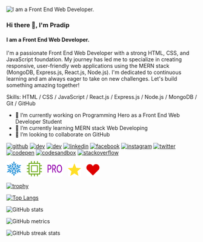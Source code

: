 ![I am a Front End Web Developer.](https://www.shutterstock.com/image-vector/web-development-landing-page-people-260nw-1838445880.jpg)


### Hi there 👋, I'm Pradip
#### I am a Front End Web Developer.

I'm a passionate Front End Web Developer with a strong HTML, CSS, and JavaScript foundation. My journey has led me to specialize in creating responsive, user-friendly web applications using the MERN stack (MongoDB, Express.js, React.js, Node.js). I'm dedicated to continuous learning and am always eager to take on new challenges. Let's build something amazing together!

Skills: HTML / CSS / JavaScript / React.js / Express.js / Node.js / MongoDB / Git / GitHub

- 🔭 I’m currently working on Programming Hero as a Front End Web Developer Student 
- 🌱 I’m currently learning MERN stack Web Developing 
- 👯 I’m looking to collaborate on GitHub 


[<img src='https://cdn.jsdelivr.net/npm/simple-icons@3.0.1/icons/github.svg' alt='github' height='40'>](https://github.com/pkcbcse)  [<img src='https://cdn.jsdelivr.net/npm/simple-icons@3.0.1/icons/dev-dot-to.svg' alt='dev' height='40'>](https://dev.to/https://dev.to/pkcbcse)  [<img src='https://cdn.jsdelivr.net/npm/simple-icons@3.0.1/icons/hashnode.svg' alt='dev' height='40'>](https://hashnode.com/@pradipkcb)  [<img src='https://cdn.jsdelivr.net/npm/simple-icons@3.0.1/icons/linkedin.svg' alt='linkedin' height='40'>](https://www.linkedin.com/in/https://www.linkedin.com/in/pradipchakraborty-cse//)  [<img src='https://cdn.jsdelivr.net/npm/simple-icons@3.0.1/icons/facebook.svg' alt='facebook' height='40'>](https://www.facebook.com/https://www.facebook.com/pradip.chakraborty)  [<img src='https://cdn.jsdelivr.net/npm/simple-icons@3.0.1/icons/instagram.svg' alt='instagram' height='40'>](https://www.instagram.com/https://www.instagram.com/pradipkcb//)  [<img src='https://cdn.jsdelivr.net/npm/simple-icons@3.0.1/icons/twitter.svg' alt='twitter' height='40'>](https://twitter.com/https://x.com/pradipkcb2022)  [<img src='https://cdn.jsdelivr.net/npm/simple-icons@3.0.1/icons/codepen.svg' alt='codepen' height='40'>](https://codepen.io/https://codepen.io/pen)  [<img src='https://cdn.jsdelivr.net/npm/simple-icons@3.0.1/icons/codesandbox.svg' alt='codesandbox' height='40'>](https://codesandbox.io/u/https://codesandbox.io/u/pkcbcse)  [<img src='https://cdn.jsdelivr.net/npm/simple-icons@3.0.1/icons/stackoverflow.svg' alt='stackoverflow' height='40'>](https://stackoverflow.com/users/https://stackoverflow.com/users/25949949/pradip-kumar-chakraborty)  

<a href='https://archiveprogram.github.com/'><img src='https://raw.githubusercontent.com/acervenky/animated-github-badges/master/assets/acbadge.gif' width='40' height='40'></a> <a href='https://docs.github.com/en/developers'><img src='https://raw.githubusercontent.com/acervenky/animated-github-badges/master/assets/devbadge.gif' width='40' height='40'></a> <a href='https://github.com/pricing'><img src='https://raw.githubusercontent.com/acervenky/animated-github-badges/master/assets/pro.gif' width='40' height='40'></a> <a href='https://stars.github.com/'><img src='https://raw.githubusercontent.com/acervenky/animated-github-badges/master/assets/starbadge.gif' width='35' height='35'></a> <a href='https://docs.github.com/en/github/supporting-the-open-source-community-with-github-sponsors'><img src='https://raw.githubusercontent.com/acervenky/animated-github-badges/master/assets/sponsorbadge.gif' width='35' height='35'></a> 

[![trophy](https://github-profile-trophy.vercel.app/?username=pkcbcse)](https://github.com/ryo-ma/github-profile-trophy)

[![Top Langs](https://github-readme-stats.vercel.app/api/top-langs/?username=pkcbcse)](https://github.com/anuraghazra/github-readme-stats)

![GitHub stats](https://github-readme-stats.vercel.app/api?username=pkcbcse&show_icons=true&count_private=true)  

![GitHub metrics](https://metrics.lecoq.io/pkcbcse)  

![GitHub streak stats](https://streak-stats.demolab.com/?user=pkcbcse)  


